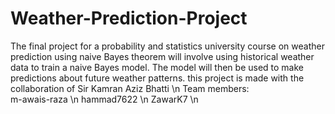 # Weather-Prediction-Project
The final project for a probability and statistics university course on weather prediction using naive Bayes theorem will involve using historical weather data to train a naive Bayes model. The model will then be used to make predictions about future weather patterns. this project is made with the collaboration of Sir Kamran Aziz Bhatti
\n 
Team members: <br>
m-awais-raza \n
hammad7622 \n
ZawarK7 \n
